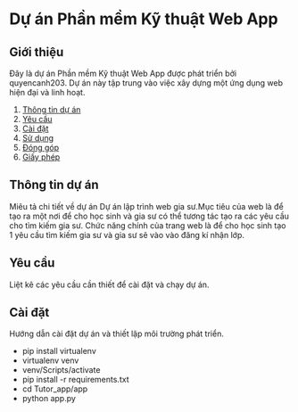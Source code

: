 # Dự án Phần mềm Kỹ thuật Web App

## Giới thiệu

Đây là dự án Phần mềm Kỹ thuật Web App được phát triển bởi quyencanh203. Dự án này tập trung vào việc xây dựng một ứng dụng web hiện đại và linh hoạt.


1. [Thông tin dự án](#thông-tin-dự-án)
2. [Yêu cầu](#yêu-cầu)
3. [Cài đặt](#cài-đặt)
4. [Sử dụng](#sử-dụng)
5. [Đóng góp](#đóng-góp)
6. [Giấy phép](#giấy-phép)

## Thông tin dự án

Miêu tả chi tiết về dự án
Dự án lập trình web gia sư.Mục tiêu của web là để tạo ra một nơi để cho học sinh và gia sư có thể tương tác tạo ra các yêu cầu cho tìm kiếm gia sư. Chức năng chính của trang web là để cho học sinh tạo 1 yêu cầu tìm kiếm gia sư và gia sư sẽ vào vào đăng kí nhận lớp.

## Yêu cầu

Liệt kê các yêu cầu cần thiết để cài đặt và chạy dự án.

## Cài đặt

Hướng dẫn cài đặt dự án và thiết lập môi trường phát triển.
- pip install virtualenv 
- virtualenv venv
- venv/Scripts/activate
- pip install -r requirements.txt 
- cd Tutor_app/app 
- python app.py 
```bash

